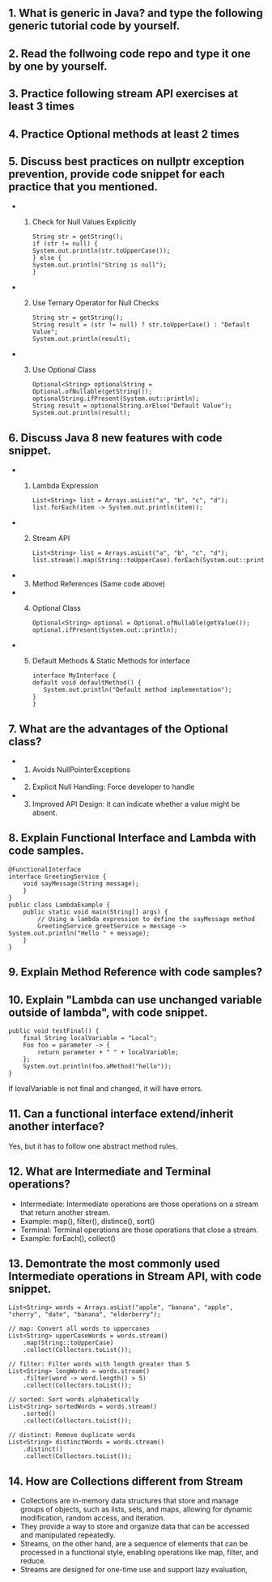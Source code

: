 ## 1. What is generic in Java? and type the following generic tutorial code by yourself.

## 2. Read the follwoing code repo and type it one by one by yourself.

## 3. Practice following stream API exercises at least 3 times

## 4. Practice Optional methods at least 2 times

## 5. Discuss best practices on nullptr exception prevention, provide code snippet for each practice that you mentioned.

* 1. Check for Null Values Explicitly
     
     ```
     String str = getString();
     if (str != null) {
     System.out.println(str.toUpperCase());
     } else {
     System.out.println("String is null");
     }
     ```
* 2. Use Ternary Operator for Null Checks
     
     ```
     String str = getString();
     String result = (str != null) ? str.toUpperCase() : "Default Value";
     System.out.println(result);
     ```
* 3. Use Optional Class
     
     ```
     Optional<String> optionalString = Optional.ofNullable(getString());
     optionalString.ifPresent(System.out::println);
     String result = optionalString.orElse("Default Value");
     System.out.println(result);
     ```

## 6. Discuss Java 8 new features with code snippet.

* 1. Lambda Expression
     
     ```
     List<String> list = Arrays.asList("a", "b", "c", "d");
     list.forEach(item -> System.out.println(item));
     ```
* 2. Stream API
     
     ```
     List<String> list = Arrays.asList("a", "b", "c", "d");
     list.stream().map(String::toUpperCase).forEach(System.out::println);
     ```
* 3. Method References (Same code above)
* 4. Optional Class
     
     ```
     Optional<String> optional = Optional.ofNullable(getValue());
     optional.ifPresent(System.out::println);
     ```
* 5. Default Methods & Static Methods for interface
     
     ```
     interface MyInterface {
     default void defaultMethod() {
        System.out.println("Default method implementation");
     }
     }
     ```

## 7. What are the advantages of the Optional class?

* 1. Avoids NullPointerExceptions
* 2. Explicit Null Handling: Force developer to handle
* 3. Improved API Design: it can indicate whether a value might be absent.

## 8. Explain Functional Interface and Lambda with code samples.

```
@FunctionalInterface
interface GreetingService {
    void sayMessage(String message);
    }
}
public class LambdaExample {
    public static void main(String[] args) {
        // Using a lambda expression to define the sayMessage method
        GreetingService greetService = message -> System.out.println("Hello " + message);
    }
}
```

## 9. Explain Method Reference with code samples?

## 10. Explain "Lambda can use unchanged variable outside of lambda", with code snippet.

```
public void testFinal() {
    final String localVariable = "Local";
    Foo foo = parameter -> {
        return parameter + " " + localVariable;
    };
    System.out.println(foo.aMethod("hello"));
}
```

If lovalVariable is not final and changed, it will have errors. 

## 11. Can a functional interface extend/inherit another interface?

Yes, but it has to follow one abstract method rules.

## 12. What are Intermediate and Terminal operations?

* Intermediate: Intermediate operations are those operations on a stream that return another stream. 
* Example: map(), filter(), distince(), sort()
* Terminal: Terminal operations are those operations that close a stream.
* Example: forEach(), collect()

## 13. Demontrate the most commonly used Intermediate operations in Stream API, with code snippet.

```
List<String> words = Arrays.asList("apple", "banana", "apple", "cherry", "date", "banana", "elderberry");

// map: Convert all words to uppercases
List<String> upperCaseWords = words.stream()
    .map(String::toUpperCase)
    .collect(Collectors.toList());

// filter: Filter words with length greater than 5
List<String> longWords = words.stream()
    .filter(word -> word.length() > 5)
    .collect(Collectors.toList());

// sorted: Sort words alphabetically
List<String> sortedWords = words.stream()
    .sorted()
    .collect(Collectors.toList());

// distinct: Remove duplicate words
List<String> distinctWords = words.stream()
    .distinct()
    .collect(Collectors.toList());
```

## 14. How are Collections different from Stream

* Collections are in-memory data structures that store and manage groups of objects, such as lists, sets, and maps, allowing for dynamic modification, random access, and iteration.
* They provide a way to store and organize data that can be accessed and manipulated repeatedly. 
* Streams, on the other hand, are a sequence of elements that can be processed in a functional style, enabling operations like map, filter, and reduce. 
* Streams are designed for one-time use and support lazy evaluation, 
